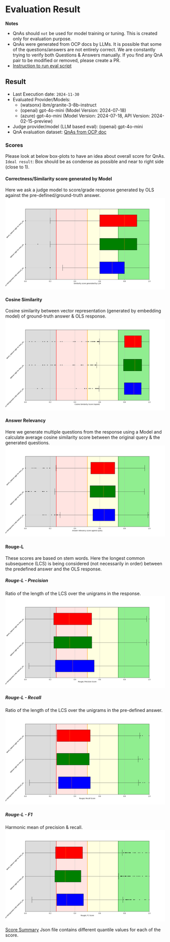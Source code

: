 # Evaluation Result

**Notes**
- QnAs should `not` be used for model training or tuning. This is created only for evaluation purpose.
- QnAs were generated from OCP docs by LLMs. It is possible that some of the questions/answers are not entirely correct. We are constantly trying to verify both Questions & Answers manually. If you find any QnA pair to be modified or removed, please create a PR.
- [Instruction to run eval script](../../README.md)

## Result
- Last Execution date: `2024-11-30`
- Evaluated Provider/Models:
    - (watsonx) ibm/granite-3-8b-instruct
    - (openai) gpt-4o-mini (Model Version: 2024-07-18)
    - (azure) gpt-4o-mini (Model Version: 2024-07-18, API Version: 2024-02-15-preview)
- Judge provider/model (LLM based eval): (openai) gpt-4o-mini
- QnA evaluation dataset: [QnAs from OCP doc](../ocp_doc_qna-edited.parquet)

### Scores
Please look at below box-plots to have an idea about overall score for QnAs. `Ideal result`: Box should be as condense as possible and near to right side (close to 1).
#### Correctness/Similarity score generated by Model
Here we ask a judge model to score/grade response generated by OLS against the pre-defined/ground-truth answer.
![Similarity Score by LLM](model_evaluation_result-answer_similarity_llm.png)
#### Cosine Similarity
Cosine similarity between vector representation (generated by embedding model) of ground-truth answer & OLS response.
![Cosine Similarity](model_evaluation_result-cos_score.png)
#### Answer Relevancy
Here we generate multiple questions from the response using a Model and calculate average cosine similarity score between the original query & the generated questions.
![Answer Relevancy score](model_evaluation_result-answer_relevancy.png)
#### Rouge-L
These scores are based on stem words. Here the longest common subsequence (LCS) is being considered (not necessarily in order) between the predefined answer and the OLS response.
##### Rouge-L - Precision
Ratio of the length of the LCS over the unigrams in the response.
![Rouge-L Precison score](model_evaluation_result-rougeL_precision.png)
##### Rouge-L - Recall
Ratio of the length of the LCS over the unigrams in the pre-defined answer.
![Rouge-L Recall score](model_evaluation_result-rougeL_recall.png)
##### Rouge-L - F1
Harmonic mean of precision & recall.
![Rouge-L F1 score](model_evaluation_result-rougeL_f1.png)

[Score Summary](model_evaluation_summary.json)
Json file contains different quantile values for each of the score.